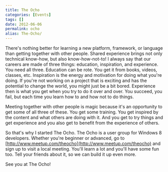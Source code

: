 ```yaml
---
title: The Ocho
categories: [Events]
tags: []
date: 2012-06-06
permalink: ocho
alias: The-Ocho/
---
```


There&#39;s nothing better for learning a new platform, framework, or language than getting together with other people. Shared experience brings not only technical know-how, but also know-how-not-to! I always say that our careers are made of three things: education, inspiration, and experience. You need all three. Education can be rote. You get it from books, videos, classes, etc. Inspiration is the energy and motivation for doing what you&#39;re doing. If you&#39;re not working on a project that is exciting and has the potential to change the world, you might just be a bit bored. Experience then is what you get when you try to do it over and over. You succeed, you fail, but each time you learn how to and how not to do things.

Meeting together with other people is magic because it&#39;s an opportunity to get some of all three of these. You get some training. You get inspired by the content and what others are doing with it. And you get to try things and get experience and you also get to benefit from the experience of others.

So that&#39;s why I started The Ocho. The Ocho is a user group for Windows 8 developers. Whether you&#39;re beginner or advanced, go to [http://www.meetup.com/theocho](http://www.meetup.com/theocho) and sign up to visit a local meeting. You&#39;ll learn a lot and you&#39;ll have some fun too. Tell your friends about it, so we can build it up even more.

See you at The Ocho!